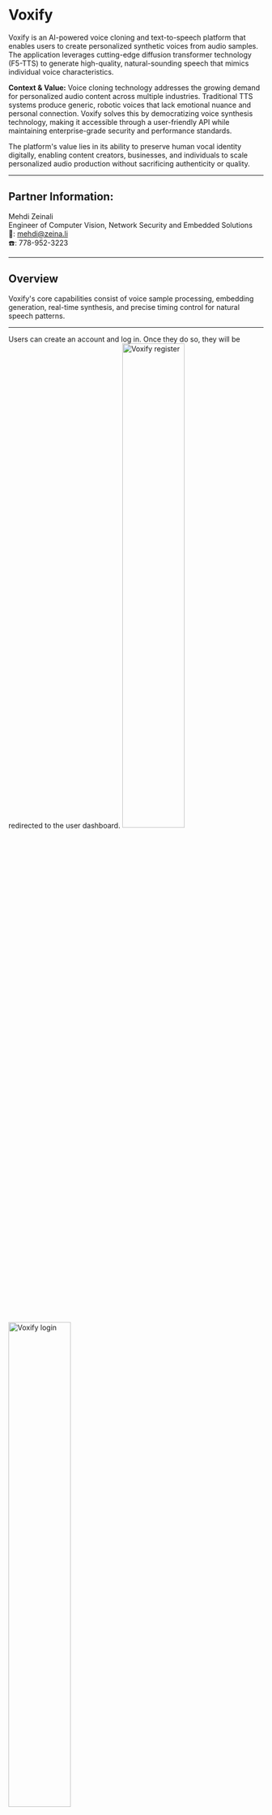 # Voxify

Voxify is an AI-powered voice cloning and text-to-speech platform that enables users to create personalized synthetic voices from audio samples. The application leverages cutting-edge diffusion transformer technology (F5-TTS) to generate high-quality, natural-sounding speech that mimics individual voice characteristics.

**Context & Value:** Voice cloning technology addresses the growing demand for personalized audio content across multiple industries. Traditional TTS systems produce generic, robotic voices that lack emotional nuance and personal connection. Voxify solves this by democratizing voice synthesis technology, making it accessible through a user-friendly API while maintaining enterprise-grade security and performance standards.

The platform's value lies in its ability to preserve human vocal identity digitally, enabling content creators, businesses, and individuals to scale personalized audio production without sacrificing authenticity or quality.


---

## Partner Information:
Mehdi Zeinali  
Engineer of Computer Vision, Network Security and Embedded Solutions  
📧: mehdi@zeina.li  
☎️️: 778-952-3223  


---

## Overview
Voxify's core capabilities consist of voice sample processing, embedding generation, real-time synthesis, and precise timing control for natural speech patterns.

---
Users can create an account and log in. Once they do so, they will be redirected to the user dashboard.
<img src="https://github.com/user-attachments/assets/4260418f-962e-4fc0-8a36-41ee51465aee" width=49.5% alt="Voxify register" />
<img src="https://github.com/user-attachments/assets/f84c035e-9e75-4f0b-ab6c-a62f6cfd1243" width=49.5% alt="Voxify login" />

<img src="https://github.com/user-attachments/assets/ab149e10-7f5f-41f5-9367-65aa9bfe62a0" alt="Voxify dashboard">

The dashboard has access to cloning your voice and the text-to-speech option, as well as statistics of your current voice clones and completed/processed tasks while the audio samples are recording. There is also a set of quick actions where users can view their tasks and profile settings.

Users can clone their voice using a `.wav` audio sample of their own voice. A 10-second audio file is recommened. Once you name the voice, write a description, and include the reference text of what was said in the audio sample, it will be saved to your account.

![image](https://github.com/user-attachments/assets/86dafce4-fd21-457e-8e92-3e2a38fd0ca5)

The text-to-speech page allows users to input any text they want converted to audio using either a voice clone or the system voice(s). The user can also change the language spoken, as well as the speed, pitch, and volume the generated audio output will be when generated.

![image](https://github.com/user-attachments/assets/81692ae7-ed54-4d8c-9a68-a1d850896cac)

Generated audio recordings are saved in the "Generated Voices" tab, and users can then download/play previously generated sound recordings.

![image](https://github.com/user-attachments/assets/858e9e14-9c51-4d41-8d13-769c20dc7949)

There is an accessibility widget in the bottom right corner that allows users to customize their view to better suit individual needs.

![image](https://github.com/user-attachments/assets/feadf6f8-83e4-4408-ae26-475ee932f5d9)

The customizable options include adhering to accessibility profiles, content adjustments, color adjustments, and orientation adjustments.
<img src="https://github.com/user-attachments/assets/74853281-b047-4650-b4fc-f98f58c3ea52" width=27% />
<img src="https://github.com/user-attachments/assets/22e11b3b-a456-46c0-a90b-918ca9ed028a" width=22% />
<img src="https://github.com/user-attachments/assets/11790a18-cb98-4dfb-9739-e207257417c9" width=25% />
<img src="https://github.com/user-attachments/assets/65593945-df04-4bcd-ba6a-33f9805d6772" width=24% />

---

### Key Use Cases

This project hopes to aid primarily in **content creation and media production**, **business and enterprise applications**, **accessibility and assistive technology**, and **personal and creative applications**. Creators and producers can create high-quality voiceovers, create multiple characters for storytelling, or produce content in their own voice when physically unavailable, all while simultaneously ensuring consistency in quality. Organizations can enhance customer experience and streamline communication processes, maintaining consistent service for customer support, marketing messages, or executive communications.

Beyond professional use, Voxify enables personal expression and memory preservation with voice manipulation, character creation, and other settings to preserve loved ones' voices or create fictional voices for creative expression. Additionally, accessibility needs can also be met by providing individuals with speech impairments or language barriers the opportunity to recreate their original voice in speech for their original language or others while preserving vocal identity.

### Key Features
**Voice Cloning and Synthesis:**
- Upload audio samples to create personalized voice models.
- Generate natural-sounding speech from any text input using cloned voices.

**User Management and Security:**
- Secure user authentication and profile management.
- Job status tracking for synthesis requests.

**Technical Infrastructure:**
- RESTful API architecture for easy integration.
- Dual database system and CI/CD pipeline for automated testing and quality assurance.

**AI-Powered Processing:**
- F5-TTS diffusion transformation technology, with fine-tuning options for improved voice quality.
- Model versioning and management capabilities.

---

## Getting Started

**Link to the application:** https://voxify-front.vercel.app/login

First register for an account, then log in. Be sure that your password includes a number, capital letter, and special character.

Once you have done so, upload a `.wav` audio recording of your voice so it gets cloned and saved. You can then use the the text-to-speech option to generate a new recording with the sampled voice.


---

### Development

This project is a **backend service** exposed through RESTful APIs using **Flask**. It is intended to be consumed by external frontend clients or integrated into other platforms. API usage documentation will be added in the `D1/mock` directory as the first design, will be evolved while developing.

#### Containerization
Docker is used for containerization:
- Docker Compose allows for multiple services to be run and compiled from individual Dockerfiles. A Dockerfile.base is used in the `backend/` for corresponding containers in to be built.
- Containers are orchestrated to make local development and testing easy to conduct.
- Integrations with the CI/CD pipeline are integrated for automated builds and testing. Using GitHub Actions, Formatting tests as well as tests for end-to-end API calls are tested to ensure branch merges do not affect existing test cases and the project is successful.

#### API Structure
Voxify utilises a RESTful API structure. It uses Python and Flask with capabilities for the following:
- User authentication and management
- Voice sample upload and processing
- Voice clone generation and selection
- Text-to-speech synthesis with syllable-to-time or word-to-time mapping
- Synthesis job status monitoring
- Rate limiting and usage tracking

#### Databases
Voxify uses two databases - a relational database for user management and storage of voice samples, and a vector database for storing voice embeddings.
- SQLite is used to store user profiles, authentication data, and metadata, as well as their uploaded voices.
- ChromaDB is used for storing and querying voice embeddings, each with metadata linking it back to corresponding users or tasks.

#### AI Components
The AI functionality of Voxify uses voice synthesis models used for text-to-speech (TTS) generation. We are currently using F5-TTS, which is an open-source TTS synthesis tool using diffusion transformers.
- Voice embeddings are extracted for personalized cloning.
- There will be fine-tuning capabiltiies for improved voice quality.
- Real-time processing is used for immediate feedback.
- There are also plans for model versioning/management, and syllable-to-time or word-to-time mapping for accurate timing and intonation.


---

## Project Task Management

 **GitHub Projects** is used to plan, track, and manage our development tasks, and the project boards will serve as the central hub for any work-related activities. Progress is checked and tasks are assigned each week during our weekly standups with our partner. Status of the project is also updated regularly and during the sync meetings.

### GitHub Workflow Overview

- **Sprints -** We are operating on a 1-week sprint-based development, where each member is assigned a task to complete for that week. New tasks are added based on our goals and requirements for upcoming milestones, and they may carryover from previous sprints depending on the progress made.
- **Tasks & Issues -** Each task is created as a GitHub issue and is linked to the project board. We assign each task to the member and include the necessary milestones and labels to it. Any development-related tasks also get linked to a new branch beginning with `pr/[ISSUE]`.
- **Labels -** All tasks are labelled based on different types, as a feature, bug, enhcancement, or documentation, as well as a start-to-end date to ensure that all members understand what is being worked on.
- **Project boards -** Columns are divided as "To Do", "In Progress", "Done", where each task gets moved along to reflect current progress. There is also a "Backburner" column for any features that may be considered later on in development but are not a priority.
- **Automation -** GitHub automation is used using CI/CD workflows, ensuring that all issues and pull requests can be synced with the board status and do not have any problems before being pushed to the main branch.


---

## License

This project is currently licensed under the MIT License.

We deicided to release under an open-source MIT License to encourage adoption and changes to our project as we continue development. It will allow users to freely use, modify, and integrate our technology using only basic attribution. We hope that this project can be an opportunity for individual developers and startup companies to experiment and work on issues surrounding AI and voice synthesis.

Permission is hereby granted, free of charge, to any person obtaining a copy of this software and associated documentation files (the "Software"), to deal in the Software without restriction, including without limitation the rights to use, copy, modify, merge, publish, distribute, sublicense, and/or sell copies of the Software, and to permit persons to whom the Software is furnished to do so, subject to the following conditions:

The above copyright notice and this permission notice shall be included in all copies or substantial portions of the Software.
